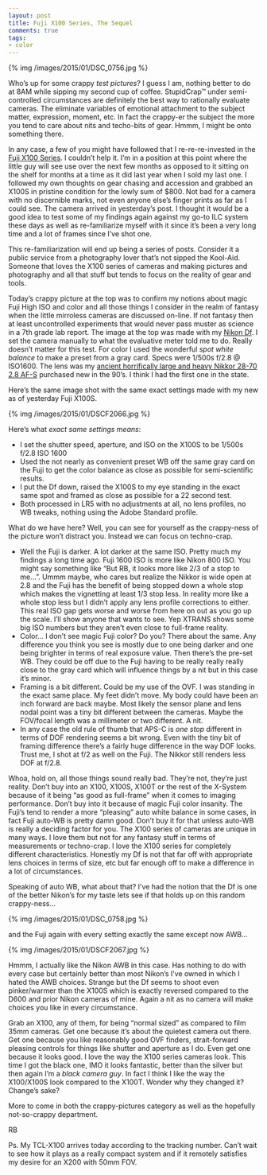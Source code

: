 ```yaml
---
layout: post
title: Fuji X100 Series, The Sequel
comments: true
tags:
- color
---
```


{% img /images/2015/01/DSC_0756.jpg %}

Who’s up for some crappy *test pictures*? I guess I am, nothing better to do at 8AM while sipping my second cup of coffee. StupidCrap™ under semi-controlled circumstances are definitely the best way to rationally evaluate cameras. The eliminate variables of emotional attachment to the subject matter, expression, moment, etc. In fact the crappy-er the subject the more you tend to care about nits and techo-bits of gear. Hmmm, I might be onto something there.

<!--more-->

In any case, a few of you might have followed that I re-re-re-invested in the [Fuji X100 Series](http://www.amazon.com/s/?_encoding=UTF8&camp=1789&creative=390957&field-keywords=fuji%20x100&linkCode=ur2&tag=rbde-20&url=search-alias%3Daps&linkId=F2O6N26WZ4DOHMZX "Fuji X100 Series"). I couldn’t help it. I’m in a position at this point where the little guy will see use over the next few months as opposed to it sitting on the shelf for months at a time as it did last year when I sold my last one. I followed my own thoughts on gear chasing and accession and grabbed an X100S in pristine condition for the lowly sum of $800. Not bad for a camera with no discernible marks, not even anyone else’s finger prints as far as I could see. The camera arrived in yesterday’s post. I thought it would be a good idea to test some of my findings again against my go-to ILC system these days as well as re-familiarize myself with it since it’s been a very long time and a lot of frames since I’ve shot one.

This re-familiarization will end up being a series of posts.   Consider it a public service from a photography lover that’s not sipped the Kool-Aid. Someone that loves the X100 series of cameras and making pictures and photography and all that stuff but tends to focus on the reality of gear and tools.

Today’s crappy picture at the top was to confirm my notions about magic Fuji High ISO and color and all those things I consider in the realm of fantasy when the little mirroless cameras are discussed on-line. If not fantasy then at least uncontrolled experiments that would never pass muster as science in a 7th grade lab report. The image at the top was made with my [Nikon Df](http://www.amazon.com/gp/product/B00GD1K8J8/ref=as_li_tl?ie=UTF8&camp=1789&creative=390957&creativeASIN=B00GD1K8J8&linkCode=as2&tag=rbde-20&linkId=UEHJK2DF3EBXHGEC "Nikon Df"). I set the camera manually to what the evaluative meter told me to do. Really doesn’t matter for this test. For color I used the wonderful *spot white balance* to make a preset from a gray card. Specs were 1/500s f/2.8 @ ISO1600. The lens was my [ancient horrifically large and heavy Nikkor 28-70 2.8 AF-S](http://photo.rwboyer.com/2014/04/10/the-lens-conundrum/ "The 35mm lens conundrum") purchased new in the 90’s. I think I had the first one in the state. 

Here’s the same image shot with the same exact settings made with my new as of yesterday Fuji X100S.

{% img /images/2015/01/DSCF2066.jpg %}

Here’s what *exact same settings means*:

- I set the shutter speed, aperture, and ISO on the X100S to be 1/500s f/2.8 ISO 1600
- Used the not nearly as convenient preset WB off the same gray card on the Fuji to get the color balance as close as possible for semi-scientific results.
- I put the Df down, raised the X100S to my eye standing in the exact same spot and framed as close as possible for a 22 second test.
- Both processed in LR5 with no adjustments at all, no lens profiles, no WB tweaks, nothing using the Adobe Standard profile.

What do we have here? Well, you can see for yourself as the crappy-ness of the picture won’t distract you. Instead we can focus on techno-crap.

- Well the Fuji is darker. A lot darker at the same ISO. Pretty much my findings a long time ago. Fuji 1600 ISO is more like Nikon 800 ISO. You might say something like “But RB, it looks more like 2/3 of a stop to me…”. Ummm maybe, who cares but realize the Nikkor is wide open at 2.8 and the Fuji has the benefit of being stopped down a whole stop which makes the vignetting at least 1/3 stop less. In reality more like a whole stop less but I didn’t apply any lens profile corrections to either. This real ISO gap gets worse and worse from here on out as you go up the scale. I’ll show anyone that wants to see. Yep XTRANS shows some big ISO numbers but they aren’t even close to full-frame reality.
- Color… I don’t see magic Fuji color? Do you? There about the same. Any difference you think you see is mostly due to one being darker and one being brighter in terms of real exposure value. Then there’s the pre-set WB. They could be off due to the Fuji having to be really really really close to the gray card which will influence things by a nit but in this case it’s minor.
- Framing is a bit different. Could be my use of the OVF. I was standing in the exact same place. My feet didn’t move. My body could have been an inch forward are back maybe. Most likely the sensor plane and lens nodal point was a tiny bit different between the cameras. Maybe the FOV/focal length was a millimeter or two different. A nit.
- In any case the old rule of thumb that APS-C is *one stop* different in terms of DOF rendering seems a bit wrong. Even with the tiny bit of framing difference there’s a fairly huge difference in the way DOF looks. Trust me, I shot at f/2 as well on the Fuji. The Nikkor still renders less DOF at f/2.8. 

Whoa, hold on, all those things sound really bad. They’re not, they’re just reality. Don’t buy into an X100, X100S, X100T or the rest of the X-System because of it being “as good as full-frame” when it comes to imaging performance. Don’t buy into it because of magic Fuji color insanity. The Fuji’s tend to render a more “pleasing” auto white balance in some cases, in fact Fuji auto-WB is pretty damn good. Don’t buy it for that unless auto-WB is really a deciding factor for you. The X100 series of cameras are unique in many ways. I love them but not for any fantasy stuff in terms of measurements or techno-crap. I love the X100 series for completely different characteristics. Honestly my Df is not that far off with appropriate lens choices in terms of size, etc but far enough off to make a difference in a lot of circumstances. 

Speaking of auto WB, what about that? I’ve had the notion that the Df is one of the better Nikon’s for my taste lets see if that holds up on this random crappy-ness…

{% img /images/2015/01/DSC_0758.jpg %}

and the Fuji again with every setting exactly the same except now AWB…

{% img /images/2015/01/DSCF2067.jpg %}

Hmmm, I actually like the Nikon AWB in this case. Has nothing to do with every case but certainly better than most Nikon’s I’ve owned in which I hated the AWB choices. Strange but the Df seems to shoot even pinker/warmer than the X100S which is exactly reversed compared to the D600 and prior Nikon cameras of mine. Again a nit as no camera will make choices you like in every circumstance.

Grab an X100, any of them, for being “normal sized” as compared to film 35mm cameras. Get one because it’s about the quietest camera out there. Get one because you like reasonably good OVF finders, strait-forward pleasing controls for things like shutter and aperture as I do. Even get one because it looks good. I love the way the X100 series cameras look. This time I got the black one, IMO it looks fantastic, better than the silver but then again I’m a *black camera guy*. In fact I think I like the way the X100/X100S look compared to the X100T. Wonder why they changed it? Change’s sake?


More to come in both the crappy-pictures category as well as the hopefully not-so-crappy department.

RB

Ps. My TCL-X100 arrives today according to the tracking number. Can’t wait to see how it plays as a really compact system and if it remotely satisfies my desire for an X200 with 50mm FOV.